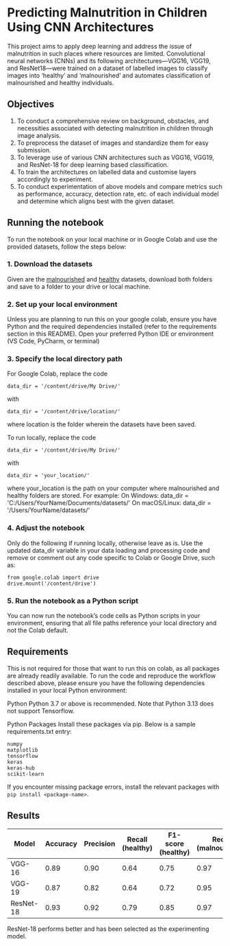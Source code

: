 # Predicting Malnutrition in Children Using CNN Architectures 
This project aims to apply deep learning and address the issue of malnutrition in such places where resources are limited. Convolutional neural networks (CNNs) and its following architectures—VGG16, VGG19, and ResNet18—were trained on a dataset of labelled images to classify images into ‘healthy’ and ‘malnourished’ and automates classification of malnourished and healthy individuals. 

## Objectives
1. To conduct a comprehensive review on background, obstacles, and necessities associated with detecting malnutrition in children through image analysis.
2. To preprocess the dataset of images and standardize them for easy submission.
3. To leverage use of various CNN architectures such as VGG16, VGG19, and ResNet-18 for deep learning based classification.
4. To train the architectures on labelled data and customise layers accordingly to experiment.
5. To conduct experimentation of above models and compare metrics such as performance, accuracy, detection rate, etc. of each individual model and determine which aligns best with the given dataset.

## Running the notebook
To run the notebook on your local machine or in Google Colab and use the provided datasets, follow the steps below:

### 1. Download the datasets
Given are the [malnourished](https://drive.google.com/drive/folders/1W9cpubFkGT8nEG_CuiU_arMQVpQ3N5MJ?usp=drive_link) and [healthy](https://drive.google.com/drive/folders/1eQY6Z4PXlUT59Sf8Hq_nEW4hoT-7CChK?usp=drive_link) datasets, download both folders and save to a folder to your drive or local machine.

### 2. Set up your local environment
Unless you are planning to run this on your google colab, ensure you have Python and the required dependencies installed (refer to the requirements section in this README). Open your preferred Python IDE or environment (VS Code, PyCharm, or terminal)

### 3. Specify the local directory path
For Google Colab, replace the code
```
data_dir = '/content/drive/My Drive/'
```
with
```
data_dir = '/content/drive/location/'
```
where location is the folder wherein the datasets have been saved. 

To run locally, replace the code
```
data_dir = '/content/drive/My Drive/'
```
with
```
data_dir = 'your_location/'
```
where your_location is the path on your computer where malnourished and healthy folders are stored. For example:
On Windows: data_dir = 'C:/Users/YourName/Documents/datasets/'
On macOS/Linux: data_dir = '/Users/YourName/datasets/'

### 4. Adjust the notebook 
Only do the following if running locally, otherwise leave as is.
Use the updated data_dir variable in your data loading and processing code and remove or comment out any code specific to Colab or Google Drive, such as:
```
from google.colab import drive
drive.mount('/content/drive')
```

### 5. Run the notebook as a Python script
You can now run the notebook’s code cells as Python scripts in your environment, ensuring that all file paths reference your local directory and not the Colab default.

## Requirements 
This is not required for those that want to run this on colab, as all packages are already readily available.
To run the code and reproduce the workflow described above, please ensure you have the following dependencies installed in your local Python environment:

Python
Python 3.7 or above is recommended. Note that Python 3.13 does not support Tensorflow.

Python Packages
Install these packages via pip. Below is a sample requirements.txt entry:

```
numpy
matplotlib
tensorflow
keras
keras-hub
scikit-learn
```

If you encounter missing package errors, install the relevant packages with `pip install <package-name>`.

## Results 

|     Model     |    Accuracy   |   Precision   |     Recall (healthy)    |    F1-score (healthy)   |  Recall (malnourished)  | F1-score (malnourished) |
| ------------- | ------------- | ------------- | ----------------------- | ----------------------- | ----------------------- | ----------------------- |  
|     VGG-16    |      0.89     |      0.90     |           0.64          |           0.75          |           0.97          |           0.93          |
|     VGG-19    |      0.87     |      0.82     |           0.64          |           0.72          |           0.95          |           0.91          |
|   ResNet-18   |      0.93     |      0.92     |           0.79          |           0.85          |           0.97          |           0.95          |

ResNet-18 performs better and has been selected as the experimenting model.
